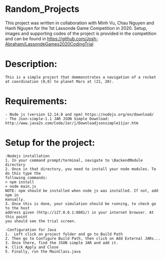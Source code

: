 # Random_Projects

This project was written in collaboration with Minh Vu, Chau Nguyen and Hanh Nguyen for the 1st Lassonde Game Competition in 2020. Setup, images and supporting codes of the project is provided in the competition and can be found in https://github.com/Josh-Abraham/LassondeGames2020CodingTrial

# Description:
	This is a simple project that demmonstrates a navigation of a rocket at coordination (0,0) to planet Mars at (21, 20). 

# Requirements:
	- Node js (version 12.14.0 and npm) https://nodejs.org/en/download/
	- The Json-simple-1.1 JAR JSON Simple Download: http://www.java2s.com/Code/Jar/j/Downloadjsonsimple11jar.htm

# Setup for the project:
	-Nodejs installation
	1. In your command prompt/terminal, navigate to \BackendModule directory
	2. Once in that directory, you need to install your node modules. To do this type the
	following commands:
	> npm install
	> node main.js
	NOTE: npm should be installed when node js was installed. If not, add npm in
	manually.
	3. Once this is done, your simulation should be running, to check go to the host
	address given (http://127.0.0.1:8081/) in your internet browser. At this point
	you should see the trial screen.

	-Configuration for Java
	1.  Left click on project folder and go to Build Path
	2. Then go to Configure Build Path, then click on Add External JARs...
	3. Once there, find the JSON simple JAR and add it.
	4. Click Apply and Close
	5. Finally, run the MainClass.java
	
	
